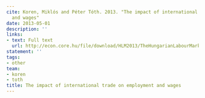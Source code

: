 ```yaml
---
cite: Koren, Miklós and Péter Tóth. 2013. "The impact of international trade on employment
  and wages"
date: 2013-05-01
description: ''
links:
- text: Full text
  url: http://econ.core.hu/file/download/HLM2013/TheHungarianLabourMarket_2013_InFocusII.pdf
statement: ''
tags:
- other
team:
- koren
- toth
title: The impact of international trade on employment and wages
---
```

